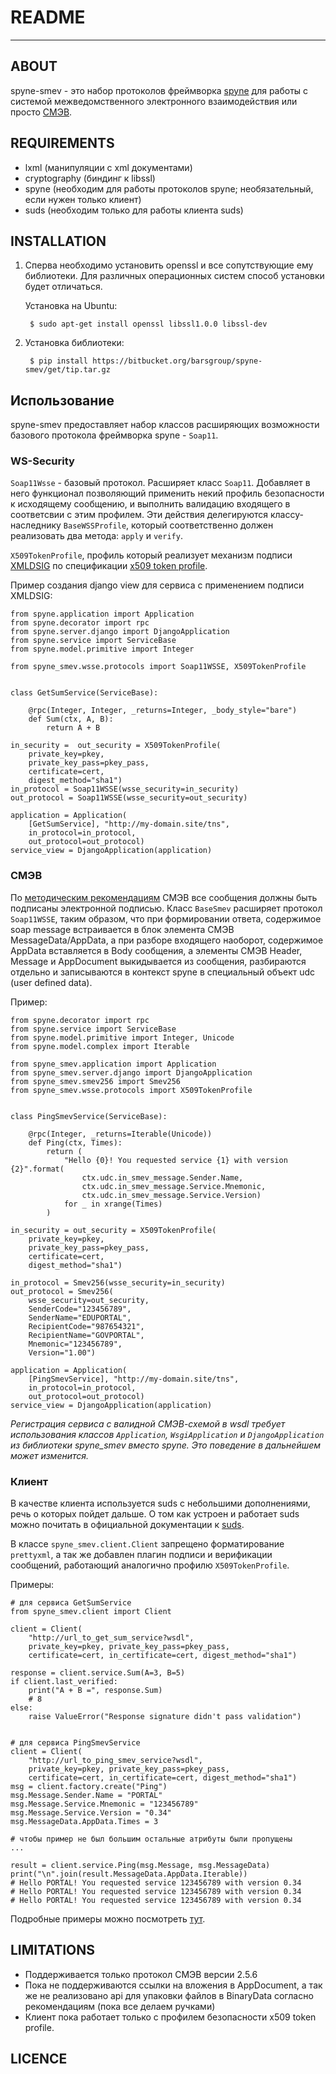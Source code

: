 # README
* * *

## ABOUT

spyne-smev - это набор протоколов фреймворка [spyne](http://spyne.io/>)
для работы с системой межведомственного электронного взаимодействия или просто
[СМЭВ](http://smev.gosuslugi.ru/>).



## REQUIREMENTS

* lxml (манипуляции с xml документами)
* cryptography (биндинг к libssl)
* spyne (необходим для работы протоколов spyne; необязательный, если нужен только клиент)
* suds (необходим только для работы клиента suds)

## INSTALLATION

1. Сперва необходимо установить openssl и все сопутствующие ему библиотеки.
   Для различных операционных систем способ установки будет отличаться.

    Установка на Ubuntu:

        $ sudo apt-get install openssl libssl1.0.0 libssl-dev

1. Установка библиотеки:

        $ pip install https://bitbucket.org/barsgroup/spyne-smev/get/tip.tar.gz

## Использование

spyne-smev предоставляет набор классов расширяющих возможности базового протокола
фреймворка spyne - `Soap11`.

### WS-Security

`Soap11Wsse` - базовый протокол. Расширяет класс `Soap11`.
Добавляет в него функционал позволяющий применить некий профиль безопасности
к исходящему сообщению, и выполнить валидацию входящего в соответсвии с
этим профилем. Эти действия делегируются классу-наследнику
`BaseWSSProfile`, который соответственно должен реализовать два метода:
`apply` и `verify`.

`X509TokenProfile`, профиль который реализует механизм подписи
[XMLDSIG](http://www.w3.org/TR/xmldsig-core) по спецификации
[x509 token profile](http://docs.oasis-open.org/wss/2004/01/oasis-200401-wss-x509-token-profile-1.0.pdf).

Пример создания django view для сервиса с применением подписи XMLDSIG:

    from spyne.application import Application
    from spyne.decorator import rpc
    from spyne.server.django import DjangoApplication
    from spyne.service import ServiceBase
    from spyne.model.primitive import Integer

    from spyne_smev.wsse.protocols import Soap11WSSE, X509TokenProfile


    class GetSumService(ServiceBase):

        @rpc(Integer, Integer, _returns=Integer, _body_style="bare")
        def Sum(ctx, A, B):
            return A + B

    in_security =  out_security = X509TokenProfile(
        private_key=pkey,
        private_key_pass=pkey_pass,
        certificate=cert,
        digest_method="sha1")
    in_protocol = Soap11WSSE(wsse_security=in_security)
    out_protocol = Soap11WSSE(wsse_security=out_security)

    application = Application(
        [GetSumService], "http://my-domain.site/tns",
        in_protocol=in_protocol,
        out_protocol=out_protocol)
    service_view = DjangoApplication(application)


### СМЭВ

По [методическим рекомендациям](http://smev.gosuslugi.ru/portal/api/files/get/27403)
СМЭВ все сообщения должны быть подписаны электронной подписью.
Класс `BaseSmev` расширяет протокол `Soap11WSSE`, таким образом, что
при формировании ответа, содержимое soap message встраивается в блок элемента
СМЭВ MessageData/AppData, а при разборе входящего наоборот, содержимое AppData
вставляется в Body сообщения, а элементы СМЭВ Header, Message и AppDocument
выкидывается из сообщения, разбираются отдельно и записываются в контекст
spyne в специальный объект udc (user defined data).

Пример:

    from spyne.decorator import rpc
    from spyne.service import ServiceBase
    from spyne.model.primitive import Integer, Unicode
    from spyne.model.complex import Iterable

    from spyne_smev.application import Application
    from spyne_smev.server.django import DjangoApplication
    from spyne_smev.smev256 import Smev256
    from spyne_smev.wsse.protocols import X509TokenProfile


    class PingSmevService(ServiceBase):

        @rpc(Integer, _returns=Iterable(Unicode))
        def Ping(ctx, Times):
            return (
                "Hello {0}! You requested service {1} with version {2}".format(
                    ctx.udc.in_smev_message.Sender.Name,
                    ctx.udc.in_smev_message.Service.Mnemonic,
                    ctx.udc.in_smev_message.Service.Version)
                for _ in xrange(Times)
            )

    in_security = out_security = X509TokenProfile(
        private_key=pkey,
        private_key_pass=pkey_pass,
        certificate=cert,
        digest_method="sha1")

    in_protocol = Smev256(wsse_security=in_security)
    out_protocol = Smev256(
        wsse_security=out_security,
        SenderCode="123456789",
        SenderName="EDUPORTAL",
        RecipientCode="987654321",
        RecipientName="GOVPORTAL",
        Mnemonic="123456789",
        Version="1.00")

    application = Application(
        [PingSmevService], "http://my-domain.site/tns",
        in_protocol=in_protocol,
        out_protocol=out_protocol)
    service_view = DjangoApplication(application)


*Регистрация сервиса с валидной СМЭВ-схемой в wsdl требует использования
классов `Application`, `WsgiApplication` и `DjangoApplication` из библиотеки
spyne_smev вместо spyne. Это поведение в дальнейшем может изменится.*

### Клиент

В качестве клиента используется suds с небольшими дополнениями, речь о которых
пойдет дальше. О том как устроен и работает suds можно почитать в официальной
документации к [suds](link_to_suds_documentation).

В классе `spyne_smev.client.Client` запрещено форматирование `prettyxml`,
а так же добавлен плагин подписи и верификации сообщений, работающий аналогично
профилю `X509TokenProfile`.

Примеры:

    # для сервиса GetSumService
    from spyne_smev.client import Client

    client = Client(
        "http://url_to_get_sum_service?wsdl",
        private_key=pkey, private_key_pass=pkey_pass,
        certificate=cert, in_certificate=cert, digest_method="sha1")

    response = client.service.Sum(A=3, B=5)
    if client.last_verified:
        print("A + B =", response.Sum)
        # 8
    else:
        raise ValueError("Response signature didn't pass validation")


    # для сервиса PingSmevService
    client = Client(
        "http://url_to_ping_smev_service?wsdl",
        private_key=pkey, private_key_pass=pkey_pass,
        certificate=cert, in_certificate=cert, digest_method="sha1")
    msg = client.factory.create("Ping")
    msg.Message.Sender.Name = "PORTAL"
    msg.Message.Service.Mnemonic = "123456789"
    msg.Message.Service.Version = "0.34"
    msg.MessageData.AppData.Times = 3

    # чтобы пример не был большим остальные атрибуты были пропущены
    ...

    result = client.service.Ping(msg.Message, msg.MessageData)
    print("\n".join(result.MessageData.AppData.Iterable))
    # Hello PORTAL! You requested service 123456789 with version 0.34
    # Hello PORTAL! You requested service 123456789 with version 0.34
    # Hello PORTAL! You requested service 123456789 with version 0.34


Подробные примеры можно посмотреть
[тут](https://bitbucket.org/barsgroup/spyne-smev/src/tip/src/examples/?at=default).

## LIMITATIONS

* Поддерживается только протокол СМЭВ версии 2.5.6
* Пока не поддерживаются ссылки на вложения в AppDocument, а так же не
  реализовано api для упаковки файлов в BinaryData согласно рекомендациям
  (пока все делаем ручками)
* Клиент пока работает только с профилем безопасности x509 token profile.

## LICENCE